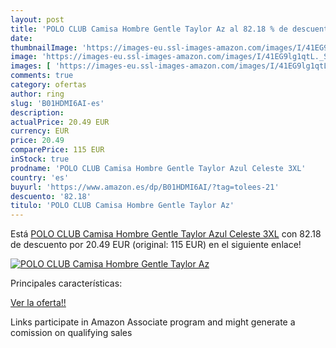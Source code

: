 ```yaml
---
layout: post
title: 'POLO CLUB Camisa Hombre Gentle Taylor Az al 82.18 % de descuento'
date: 
thumbnailImage: 'https://images-eu.ssl-images-amazon.com/images/I/41EG9lg1qtL._SL200_.jpg'
image: 'https://images-eu.ssl-images-amazon.com/images/I/41EG9lg1qtL._SL200_.jpg'
images: [ 'https://images-eu.ssl-images-amazon.com/images/I/41EG9lg1qtL._SL200_.jpg' ]
comments: true
category: ofertas
author: ring
slug: 'B01HDMI6AI-es'
description:
actualPrice: 20.49 EUR
currency: EUR
price: 20.49
comparePrice: 115 EUR
inStock: true
prodname: 'POLO CLUB Camisa Hombre Gentle Taylor Azul Celeste 3XL'
country: 'es'
buyurl: 'https://www.amazon.es/dp/B01HDMI6AI/?tag=tolees-21'
descuento: '82.18'
titulo: 'POLO CLUB Camisa Hombre Gentle Taylor Az'
---
```


Está [POLO CLUB Camisa Hombre Gentle Taylor Azul Celeste 3XL](https://www.amazon.es/dp/B01HDMI6AI/?tag=tolees-21) con 82.18 de descuento por 20.49 EUR (original: 115 EUR) en el siguiente enlace!

[![POLO CLUB Camisa Hombre Gentle Taylor Az](https://images-eu.ssl-images-amazon.com/images/I/41EG9lg1qtL._SL200_.jpg)](https://www.amazon.es/dp/B01HDMI6AI/?tag=tolees-21)

Principales características:


[Ver la oferta!!](https://www.amazon.es/dp/B01HDMI6AI/?tag=tolees-21)

Links participate in Amazon Associate program and might generate a comission on qualifying sales


